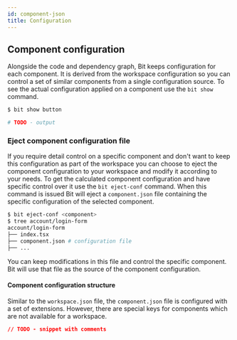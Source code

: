 ```yaml
---
id: component-json
title: Configuration
---
```


## Component configuration

Alongside the code and dependency graph, Bit keeps configuration for each component. It is derived from the workspace configuration so you can control a set of similar components from a single configuration source. To see the actual configuration applied on a component use the `bit show` command.

```sh
$ bit show button

# TODO - output
```

### Eject component configuration file

If you require detail control on a specific component and don't want to keep this configuration as part of the workspace you can choose to eject the component configuration to your workspace and modify it according to your needs.
To get the calculated component configuration and have specific control over it use the `bit eject-conf` command. When this command is issued Bit will eject a `component.json` file containing the specific configuration of the selected component.

```sh
$ bit eject-conf <component>
$ tree account/login-form
account/login-form
├── index.tsx
├── component.json # configuration file
├── ...
```

You can keep modifications in this file and control the specific component. Bit will use that file as the source of the component configuration.

#### Component configuration structure

Similar to the `workspace.json` file, the `component.json` file is configured with a set of extensions. However, there are special keys for components which are not available for a workspace.

```json
// TODO - snippet with comments
```

